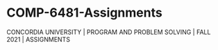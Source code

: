 # COMP-6481-Assignments
CONCORDIA UNIVERSITY | PROGRAM AND PROBLEM SOLVING | FALL 2021 | ASSIGNMENTS
